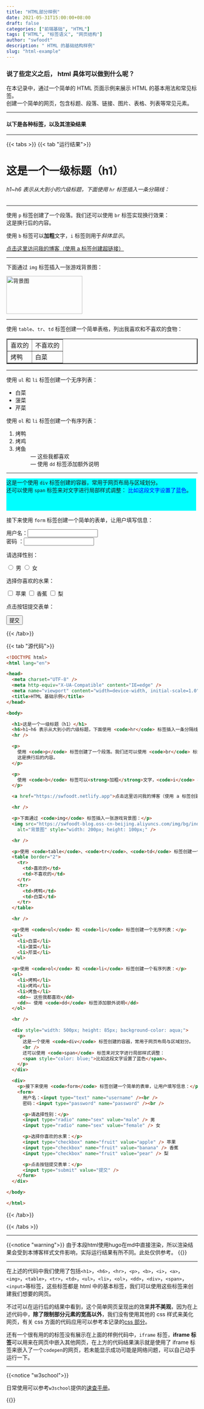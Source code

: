 ```yaml
---
title: "HTML部分样例"
date: 2021-05-31T15:00:00+08:00
draft: false
categories: ["前端基础", "HTML"]
tags: ["HTML", "标签语义", "网页结构"]
author: "swfoodt"
description: " HTML 的基础结构样例"
slug: "html-example"
---
```


### 说了些定义之后， html 具体可以做到什么呢？
在本记录中，通过一个简单的 HTML 页面示例来展示 HTML 的基本用法和常见标签。  
创建一个简单的网页，包含标题、段落、链接、图片、表格、列表等常见元素。

---

#### 以下是各种标签，以及其渲染结果

---

{{< tabs >}}
{{< tab "运行结果">}}
<!DOCTYPE html>
<html lang="en">

<head>
  <meta charset="UTF-8" />
  <meta http-equiv="X-UA-Compatible" content="IE=edge" />
  <meta name="viewport" content="width=device-width, initial-scale=1.0" />
  <title>HTML 基础示例</title>
</head>

<body>

  <h1>这是一个一级标题（h1）</h1>
  <h6>h1~h6 表示从大到小的六级标题，下面使用 <code>hr</code> 标签插入一条分隔线：</h6>
  <hr />

  <p>
    使用 <code>p</code> 标签创建了一个段落。我们还可以使用 <code>br</code> 标签实现换行效果：<br />
    这是换行后的内容。
  </p>

  <p>
    使用 <code>b</code> 标签可以<strong>加粗</strong>文字，<code>i</code> 标签则用于<span style="font-style: italic;">斜体显示</span>。
  </p>

  <a href="https://swfoodt.netlify.app">点击这里访问我的博客（使用 a 标签创建超链接）</a>

  <hr />

  <p>下面通过 <code>img</code> 标签插入一张游戏背景图：</p>
  <img src="https://swfoodt-blog.oss-cn-beijing.aliyuncs.com/img/bg/indexbackground10.png"
    alt="背景图" style="width: 200px; height: 100px;" />

  <hr />

  <p>使用 <code>table</code>、<code>tr</code>、<code>td</code> 标签创建一个简单表格，列出我喜欢和不喜欢的食物：</p>
  <table border="2">
    <tr>
      <td>喜欢的</td>
      <td>不喜欢的</td>
    </tr>
    <tr>
      <td>烤鸭</td>
      <td>白菜</td>
    </tr>
  </table>

  <hr />

  <p>使用 <code>ul</code> 和 <code>li</code> 标签创建一个无序列表：</p>
  <ul>
    <li>白菜</li>
    <li>菠菜</li>
    <li>芹菜</li>
  </ul>

  <p>使用 <code>ol</code> 和 <code>li</code> 标签创建一个有序列表：</p>
  <ol>
    <li>烤鸭</li>
    <li>烤鸡</li>
    <li>烤鱼</li>
    <dd>— 这些我都喜欢</dd>
    <dd>— 使用 <code>dd</code> 标签添加额外说明</dd>
  </ol>

  <hr />

  <div style="width: 500px; height: 85px; background-color: aqua;">
    <p>
      这是一个使用 <code>div</code> 标签创建的容器，常用于网页布局与区域划分。
      <br />
      还可以使用 <code>span</code> 标签来对文字进行局部样式调整：
      <span style="color: blue;">比如这段文字设置了蓝色</span>。
    </p>
  </div>

  <div>
    <p>接下来使用 <code>form</code> 标签创建一个简单的表单，让用户填写信息：</p>
    <form>
      用户名：<input type="text" name="username" /><br />
      密码  ：<input type="password" name="password" /><br />

<p>请选择性别：</p>
      <input type="radio" name="sex" value="male" /> 男
      <input type="radio" name="sex" value="female" /> 女

<p>选择你喜欢的水果：</p>
      <input type="checkbox" name="fruit" value="apple" /> 苹果
      <input type="checkbox" name="fruit" value="banana" /> 香蕉
      <input type="checkbox" name="fruit" value="pear" /> 梨

<p>点击按钮提交表单：</p>
      <input type="submit" value="提交" />
    </form>
  </div>

</body>

</html>


{{< /tab>}}

{{< tab "源代码">}}
```html
<!DOCTYPE html>
<html lang="en">

<head>
  <meta charset="UTF-8" />
  <meta http-equiv="X-UA-Compatible" content="IE=edge" />
  <meta name="viewport" content="width=device-width, initial-scale=1.0" />
  <title>HTML 基础示例</title>
</head>

<body>

  <h1>这是一个一级标题（h1）</h1>
  <h6>h1~h6 表示从大到小的六级标题，下面使用 <code>hr</code> 标签插入一条分隔线：</h6>
  <hr />

  <p>
    使用 <code>p</code> 标签创建了一个段落。我们还可以使用 <code>br</code> 标签实现换行效果：<br />
    这是换行后的内容。
  </p>

  <p>
    使用 <code>b</code> 标签可以<strong>加粗</strong>文字，<code>i</code> 标签则用于<span style="font-style: italic;">斜体显示</span>。
  </p>

  <a href="https://swfoodt.netlify.app">点击这里访问我的博客（使用 a 标签创建超链接）</a>

  <hr />

  <p>下面通过 <code>img</code> 标签插入一张游戏背景图：</p>
  <img src="https://swfoodt-blog.oss-cn-beijing.aliyuncs.com/img/bg/indexbackground10.png"
    alt="背景图" style="width: 200px; height: 100px;" />

  <hr />

  <p>使用 <code>table</code>、<code>tr</code>、<code>td</code> 标签创建一个简单表格，列出我喜欢和不喜欢的食物：</p>
  <table border="2">
    <tr>
      <td>喜欢的</td>
      <td>不喜欢的</td>
    </tr>
    <tr>
      <td>烤鸭</td>
      <td>白菜</td>
    </tr>
  </table>

  <hr />

  <p>使用 <code>ul</code> 和 <code>li</code> 标签创建一个无序列表：</p>
  <ul>
    <li>白菜</li>
    <li>菠菜</li>
    <li>芹菜</li>
  </ul>

  <p>使用 <code>ol</code> 和 <code>li</code> 标签创建一个有序列表：</p>
  <ol>
    <li>烤鸭</li>
    <li>烤鸡</li>
    <li>烤鱼</li>
    <dd>— 这些我都喜欢</dd>
    <dd>— 使用 <code>dd</code> 标签添加额外说明</dd>
  </ol>

  <hr />

  <div style="width: 500px; height: 85px; background-color: aqua;">
    <p>
      这是一个使用 <code>div</code> 标签创建的容器，常用于网页布局与区域划分。
      <br />
      还可以使用 <code>span</code> 标签来对文字进行局部样式调整：
      <span style="color: blue;">比如这段文字设置了蓝色</span>。
    </p>
  </div>

  <div>
    <p>接下来使用 <code>form</code> 标签创建一个简单的表单，让用户填写信息：</p>
    <form>
      用户名：<input type="text" name="username" /><br />
      密码：<input type="password" name="password" /><br />

      <p>请选择性别：</p>
      <input type="radio" name="sex" value="male" /> 男
      <input type="radio" name="sex" value="female" /> 女

      <p>选择你喜欢的水果：</p>
      <input type="checkbox" name="fruit" value="apple" /> 苹果
      <input type="checkbox" name="fruit" value="banana" /> 香蕉
      <input type="checkbox" name="fruit" value="pear" /> 梨

      <p>点击按钮提交表单：</p>
      <input type="submit" value="提交" />
    </form>
  </div>

</body>

</html>

```
{{< /tab>}}

{{< /tabs >}}

---

{{<notice "warning">}}
由于本段html使用hugo在md中直接渲染，所以渲染结果会受到本博客样式文件影响，实际运行结果有所不同。此处仅供参考。
{{</notice>}}
<!-- </TabItem>
<TabItem value="result" label="运行后结果">

<iframe height="1400px" width="100%" scrolling="no" title="swfoodt-blog-example" src="https://codepen.io/swfoodt/embed/VwxrboQ?default-tab=result&theme-id=dark" frameborder="no">
</iframe>

</TabItem>
</Tabs> -->

---

在上述的代码中我们使用了包括`<h1>`，`<h6>`，`<hr>`，`<p>`，`<b>`，`<i>`，`<a>`，`<img>`，`<table>`，`<tr>`，`<td>`，`<ul>`，`<li>`，`<ol>`，`<dd>`，`<div>`，`<span>`，`<input>`等标签，这些标签都是 html 中的基本标签，我们可以使用这些标签来创建我们想要的网页。

不过可以在运行后的结果中看到，这个简单网页呈现出的效果**并不美观**，因为在上述代码中，**除了限制部分元素的宽高以外**，我们没有使用其他的 css 样式来美化网页，有关 css 方面的代码应用可以参考本记录的[css 部分](#)。

还有一个很有用的的标签没有展示在上面的样例代码中，`iframe` 标签，**iframe 标签**可以用来在网页中嵌入其他网页，在上方的代码结果演示就是使用了 iframe 标签来嵌入了一个`codepen`的网页，若未能显示成功可能是网络问题，可以自己动手运行一下。

---

{{<notice "w3school">}}

日常使用可以参考`w3school`提供的[速查手册](https://www.w3school.com.cn/html/html_quick.asp)。

{{</notice>}}
